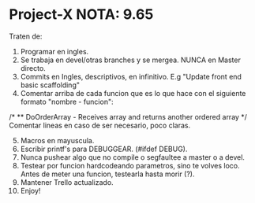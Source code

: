 Project-X NOTA: 9.65
======

Traten de:

1. Programar en ingles.
2. Se trabaja en devel/otras branches y se mergea. NUNCA en Master directo.
3. Commits en Ingles, descriptivos, en infinitivo. E.g "Update front end basic scaffolding"
4. Comentar arriba de cada funcion que es lo que hace con el siguiente formato "nombre - funcion":

/*
** DoOrderArray - Receives array and returns another ordered array 
*/
Comentar lineas en caso de ser necesario, poco claras.

5. Macros en mayuscula.
6. Escribir printf's para DEBUGGEAR. (#ifdef DEBUG).
7. Nunca pushear algo que no compile o segfaultee a master o a devel.
8. Testear por funcion hardcodeando parametros, sino te volves loco. Antes de meter una funcion, testearla hasta morir (?).
9. Mantener Trello actualizado.
10. Enjoy!
